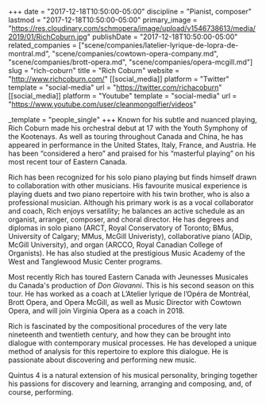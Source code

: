 +++
date = "2017-12-18T10:50:00-05:00"
discipline = "Pianist, composer"
lastmod = "2017-12-18T10:50:00-05:00"
primary_image = "https://res.cloudinary.com/schmopera/image/upload/v1546738613/media/2019/01/RichCoburn.jpg"
publishDate = "2017-12-18T10:50:00-05:00"
related_companies = ["scene/companies/latelier-lyrique-de-lopra-de-montral.md", "scene/companies/cowtown-opera-company.md", "scene/companies/brott-opera.md", "scene/companies/opera-mcgill.md"]
slug = "rich-coburn"
title = "Rich Coburn"
website = "http://www.richcoburn.com/"
[[social_media]]
platform = "Twitter"
template = "social-media"
url = "https://twitter.com/richacoburn"
[[social_media]]
platform = "Youtube"
template = "social-media"
url = "https://www.youtube.com/user/cleanmongolfier/videos"

_template = "people_single"
+++
Known for his subtle and nuanced playing, Rich Coburn made his orchestral debut at 17 with the Youth Symphony of the Kootenays. As well as touring throughout Canada and China, he has appeared in performance in the United States, Italy, France, and Austria. He has been “considered a hero” and praised for his “masterful playing” on his most recent tour of Eastern Canada. 

Rich has been recognized for his solo piano playing but finds himself drawn to collaboration with other musicians. His favourite musical experience is playing duets and two piano repertoire with his twin brother, who is also a professional musician. Although his primary work is as a vocal collaborator and coach, Rich enjoys versatility; he balances an active schedule as an organist, arranger, composer, and choral director. He has degrees and diplomas in solo piano (ARCT, Royal Conservatory of Toronto; BMus, University of Calgary; MMus, McGill Univeristy), collaborative piano (ADip, McGill University), and organ (ARCCO, Royal Canadian College of Organists). He has also studied at the prestigious Music Academy of the West and Tanglewood Music Center programs. 

Most recently Rich has toured Eastern Canada with Jeunesses Musicales du Canada's production of *Don Giovanni*. This is his second season on this tour. He has worked as a coach at L’Atelier lyrique de l’Opéra de Montréal, Brott Opera, and Opera McGill, as well as Music Director with Cowtown Opera, and will join Virginia Opera as a coach in 2018. 

Rich is fascinated by the compositional procedures of the very late nineteenth and twentieth century, and how they can be brought into dialogue with contemporary musical processes.  He has developed a unique method of analysis for this repertoire to explore this dialogue. He is passionate about discovering and performing new music. 

Quintus 4 is a natural extension of his musical personality, bringing together his passions for discovery and learning, arranging and composing, and, of course, performing.